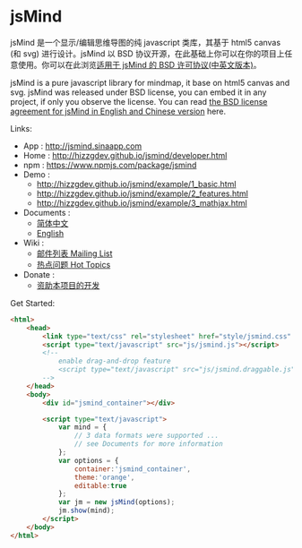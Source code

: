 jsMind
======

jsMind 是一个显示/编辑思维导图的纯 javascript 类库，其基于 html5 canvas (和 svg) 进行设计。jsMind 以 BSD 协议开源，在此基础上你可以在你的项目上任意使用。你可以在此浏览[适用于 jsMind 的 BSD 许可协议(中英文版本)][3]。

jsMind is a pure javascript library for mindmap, it base on html5 canvas and svg. jsMind was released under BSD license, you can embed it in any project, if only you observe the license. You can read [the BSD license agreement for jsMind in English and Chinese version][3] here.

Links:

* App : <http://jsmind.sinaapp.com>
* Home : <http://hizzgdev.github.io/jsmind/developer.html>
* npm : <https://www.npmjs.com/package/jsmind>
* Demo :
  * <http://hizzgdev.github.io/jsmind/example/1_basic.html>
  * <http://hizzgdev.github.io/jsmind/example/2_features.html>
  * <http://hizzgdev.github.io/jsmind/example/3_mathjax.html>
* Documents :
  * [简体中文][1]
  * [English][2]
* Wiki :
  * [邮件列表 Mailing List](../../wiki/MailingList)
  * [热点问题 Hot Topics](../../wiki/HotTopics)
* Donate :
  * [资助本项目的开发][4]

Get Started:

```html
<html>
    <head>
        <link type="text/css" rel="stylesheet" href="style/jsmind.css" />
        <script type="text/javascript" src="js/jsmind.js"></script>
        <!--
            enable drag-and-drop feature
            <script type="text/javascript" src="js/jsmind.draggable.js"></script>
        -->
    </head>
    <body>
        <div id="jsmind_container"></div>

        <script type="text/javascript">
            var mind = {
                // 3 data formats were supported ...
                // see Documents for more information
            };
            var options = {
                container:'jsmind_container',
                theme:'orange',
                editable:true
            };
            var jm = new jsMind(options);
            jm.show(mind);
        </script>
    </body>
</html>
```

[1]:docs/zh/index.md
[2]:docs/en/index.md
[3]:LICENSE
[4]:http://hizzgdev.github.io/jsmind/donate.html
